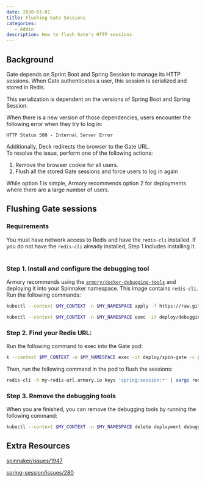 ```yaml
---
date: 2020-01-01
title: Flushing Gate Sessions
categories:
   - Admin
description: How to flush Gate's HTTP sessions
---
```


## Background

Gate depends on Sprint Boot and Spring Session to manage its HTTP sessions. When Gate authenticates a user, this session is serialized and stored in Redis.

This serialization is dependent on  the versions of Spring Boot and Spring Session.

When there is a new version of those dependencies, users encounter the following error when they try to log in:

```
HTTP Status 500 - Internal Server Error
```

Additionally, Deck redirects the browser to the Gate URL.
<br>
To resolve the issue, perform one of the following actions:
1. Remove the browser cookie for all users.
2. Flush all the stored Gate sessions and force users to log in again

While option 1 is simple, Armory recommends option 2 for deployments where there are a large number of users.


## Flushing Gate sessions

### Requirements
You must have network access to Redis and have the `redis-cli` installed. If you do not have the `redis-cli` already installed, Step 1 includes installing it.
<br><br>

### Step 1. Install and configure the debugging tool

Armory recommends using the [`armory/docker-debugging-tools`](https://github.com/armory/docker-debugging-tools) and deploying it into your Spinnaker namespace. This image contains `redis-cli`. Run the following commands:

```bash
kubectl --context $MY_CONTEXT -n $MY_NAMESPACE apply -f https://raw.githubusercontent.com/armory/docker-debugging-tools/master/deployment.yml

kubectl --context $MY_CONTEXT -n $MY_NAMESPACE exec -it deploy/debugging-tools -- bash
```

### Step 2. Find your Redis URL:

Run the following command to exec into the Gate pod:

```bash
k --context $MY_CONTEXT -n $MY_NAMESPACE exec -it deploy/spin-gate -c gate -- cat /opt/spinnaker/config/spinnaker.yml | grep -A2 redis
```

Then, run the following command in the pod to flush the sessions:

```bash
redis-cli -h my-redis-url.armory.io keys 'spring:session:*' | xargs redis-cli del
```

### Step 3. Remove the debugging tools

When you are finished, you can remove the debugging tools by running the following command:

```bash
kubectl --context $MY_CONTEXT -n $MY_NAMESPACE delete deployment debugging-tools
```


## Extra Resources

[spinnaker/issues/1947](https://github.com/spinnaker/spinnaker/issues/1947)

[spring-session/issues/280](https://github.com/spring-projects/spring-session/issues/280)
